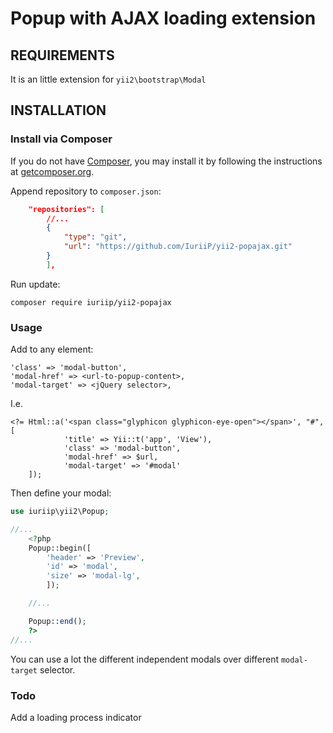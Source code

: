 Popup with AJAX loading extension
=====================

REQUIREMENTS
------------

It is an little extension for `yii2\bootstrap\Modal`

INSTALLATION
------------

### Install via Composer

If you do not have [Composer](http://getcomposer.org/), you may install it by following the instructions
at [getcomposer.org](http://getcomposer.org/doc/00-intro.md#installation-nix).

Append repository to `composer.json`:

```json
    "repositories": [
        //...
        {
            "type": "git",
            "url": "https://github.com/IuriiP/yii2-popajax.git"
        }
        ],
```

Run update:

~~~
composer require iuriip/yii2-popajax
~~~

### Usage

Add to any element:

```
'class' => 'modal-button',
'modal-href' => <url-to-popup-content>,
'modal-target' => <jQuery selector>,
```

I.e.

```
<?= Html::a('<span class="glyphicon glyphicon-eye-open"></span>', "#", [
            'title' => Yii::t('app', 'View'),
            'class' => 'modal-button',
            'modal-href' => $url,
            'modal-target' => '#modal'
    ]);
```

Then define your modal:

```php
use iuriip\yii2\Popup;

//...
    <?php
    Popup::begin([
        'header' => 'Preview',
        'id' => 'modal',
        'size' => 'modal-lg',
        ]);

    //...

    Popup::end();
    ?>
//...
```

You can use a lot the different independent modals over different `modal-target` selector.

### Todo

Add a loading process indicator

<?